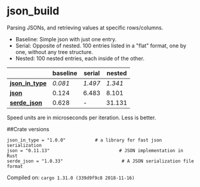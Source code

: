 # json_build
Parsing JSONs, and retrieving values at specific rows/columns.

* Baseline: Simple json with just one entry.
* Serial: Opposite of nested. 100 entries listed in a "flat" format, one by one, without any tree structure.
* Nested: 100 nested entries, each inside of the other.

| | baseline | serial | nested |
| --- | --- | --- | --- |
| **[json_in_type](https://crates.io/crates/json_in_type)** | *0.081* | *1.497* | *1.341* |
| **[json](https://crates.io/crates/json)** | 0.124 | 6.483 | 8.101 |
| **[serde_json](https://crates.io/crates/serde_json)** | 0.628 | - | 31.131 |

Speed units are in microseconds per iteration. Less is better.

##Crate versions

    json_in_type = "1.0.0"           # a library for fast json serialization
    json = "0.11.13"                          # JSON implementation in Rust
    serde_json = "1.0.33"                      # A JSON serialization file format

Compiled on: `cargo 1.31.0 (339d9f9c8 2018-11-16)`